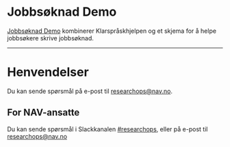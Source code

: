 Jobbsøknad Demo
================

[Jobbsøknad Demo](https://navikt.github.io/jobbsoknad/) kombinerer Klarspråskhjelpen og et skjema for å helpe jobbsøkere skrive jobbsøknad.

---


# Henvendelser

Du kan sende spørsmål på e-post til [researchops@nav.no](mailto:researchops@nav.no).

## For NAV-ansatte

Du kan sende spørsmål i Slackkanalen [#researchops](https://nav-it.slack.com/archives/C02UGFS2J4B), eller på e-post til [researchops@nav.no](mailto:researchops@nav.no)
